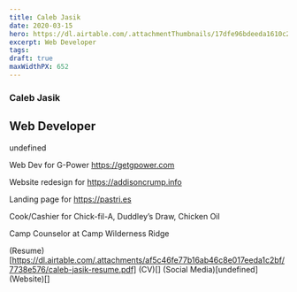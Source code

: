 ```yaml
---
title: Caleb Jasik
date: 2020-03-15
hero: https://dl.airtable.com/.attachmentThumbnails/17dfe96bdeeda1610c25b5a4c2dbe5b6/fefec12f
excerpt: Web Developer 
tags: 
draft: true
maxWidthPX: 652
---
```


### Caleb Jasik
## Web Developer 

undefined

Web Dev for G-Power https://getgpower.com

Website redesign for https://addisoncrump.info

Landing page for https://pastri.es

Cook/Cashier for Chick-fil-A, Duddley’s Draw, Chicken Oil

Camp Counselor at Camp Wilderness Ridge

(Resume)[https://dl.airtable.com/.attachments/af5c46fe77b16ab46c8e017eeda1c2bf/7738e576/caleb-jasik-resume.pdf]
(CV)[]
(Social Media)[undefined]
(Website)[]

